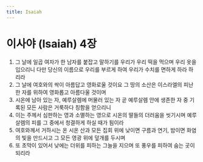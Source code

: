 ```yaml
---
title: Isaiah
---
```


# 이사야 (Isaiah) 4장
1. 그 날에 일곱 여자가 한 남자를 붙잡고 말하기를 우리가 우리 떡을 먹으며 우리 옷을 입으리니 다만 당신의 이름으로 우리를 부르게 하여 우리가 수치를 면하게 하라 하리라
1. 그 날에 여호와의 싹이 아름답고 영화로울 것이요 그 땅의 소산은 이스라엘의 피난한 자를 위하여 영화롭고 아름다울 것이며
1. 시온에 남아 있는 자, 예루살렘에 머물러 있는 자 곧 예루살렘 안에 생존한 자 중 기록된 모든 사람은 거룩하다 칭함을 얻으리니
1. 이는 주께서 심판하는 영과 소멸하는 영으로 시온의 딸들의 더러움을 씻기시며 예루살렘의 피를 그 중에서 청결하게 하실 때가 됨이라
1. 여호와께서 거하시는 온 시온 산과 모든 집회 위에 낮이면 구름과 연기, 밤이면 화염의 빛을 만드시고 그 모든 영광 위에 덮개를 두시며
1. 또 초막이 있어서 낮에는 더위를 피하는 그늘을 지으며 또 풍우를 피하여 숨는 곳이 되리라